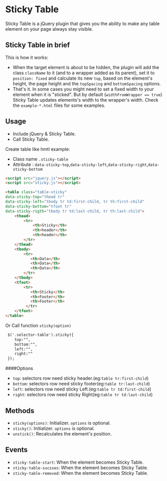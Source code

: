 # Sticky Table

Sticky Table is a jQuery plugin that gives you the ability to make any table element  on your page always stay visible.

## Sticky Table in brief

This is how it works:

- When the target element is about to be hidden, the plugin will add the class `className` to it (and to a wrapper added as its parent), set it to `position: fixed` and calculate its new `top`, based on the element's height, the page height and the `topSpacing` and `bottomSpacing` options.
- That's it. 
In some cases you might need to set a fixed width to your element when it is "sticked".
But by default (`widthFromWrapper == true`) Sticky Table updates elements's width to the wrapper's width.
Check the `example-*.html` files for some examples.

## Usage

- Include jQuery & Sticky Table.
- Call Sticky Table.

Create table like hmtl example: 
 - Class name `.sticky-table`  
 - Attribute : `data-sticky-top`,`data-sticky-left`,`data-sticky-right`,`data-sticky-bottom`
```html
<script src="jquery.js"></script>
<script src="sticky.js"></script>

<table class="table-sticky" 
data-sticky-top="thead tr" 
data-sticky-left="tbody tr td:first-child, tr th:first-child"  
data-sticky-bottom="tfoot tr" 
data-sticky-rigth="tbody tr td:last-child, tr th:last-child">
    <thead>
        <tr>
            <th>Sticky</th>
            <th>header</th>
            <th>header</th>
        </tr>
    </thead>
    <tbody>
        <tr>
           <th>Data</th>
           <th>Data</th>
           <th>Data</th>
        </tr>
    </tbody>
    <tfoot>
        <tr>
           <th>Sticky</th>
           <th>Footer</th>
           <th>Footer</th>
         </tr>
    </tfoot>
</table>
```
Or Call function `sticky(option)`
```html
 $('.selector-table').sticky({
    top:"",
    bottom:"",
    left:"",
    right:""
 });
```
 ####Options 
  - `top`: selectors row need sticky header.(eg:`table tr:first-child`)<br>
  - `bottom`: selectors row need sticky footer(eg:`table tr:last-child`)<br>
  - `left`: selectors row need sticky Left.(eg:`table tr td:first-child`)<br>
  - `right`: selectors row need sticky Right(eg:`table tr td:last-child`)<br>

## Methods

- `sticky(options)`: Initializer. `options` is optional.
- `sticky()`: Initializer. `options` is optional.
- `unstick()`: Recalculates the element's position.

## Events

- `sticky-table-start`: When the element becomes Sticky Table.
- `sticky-table-sucsses`: When the element becomes Sticky Table.
- `sticky-table-removed`: When the element becomes Sticky Table.
